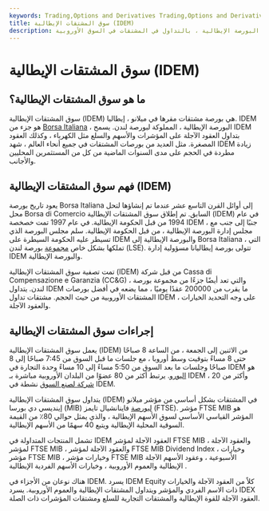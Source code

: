 ```yaml
---
keywords: Trading,Options and Derivatives Trading,Options and Derivatives
title: سوق المشتقات الإيطالية (IDEM)
description: يسمح سوق المشتقات الإيطالية ، وهو جزء من البورصة الإيطالية أو البورصة الإيطالية ، بالتداول في المشتقات في السوق الأوروبية.
---
```


# سوق المشتقات الإيطالية (IDEM)
## ما هو سوق المشتقات الإيطالية؟

سوق المشتقات الإيطالية (IDEM) هي بورصة مشتقات مقرها في ميلانو ، إيطاليا. IDEM هو جزء من [Borsa Italiana](/milanstockexchange) ، البورصة الإيطالية ، المملوكة لبورصة لندن. يسمح IDEM بتداول العقود الآجلة على المؤشرات والأسهم والسلع مثل الكهرباء ، وكذلك العقود المصغرة. مثل العديد من بورصات المشتقات في جميع أنحاء العالم ، شهد IDEM زيادة مطردة في الحجم على مدى السنوات الماضية من كل من المستثمرين المحليين والأجانب.

## فهم سوق المشتقات الإيطالية (IDEM)

يعود تاريخ بورصة Borsa Italiana إلى أوائل القرن التاسع عشر عندما تم إنشاؤها لتحل محل Borsa di Comercio السابق. تم إطلاق سوق المشتقات الإيطالية (IDEM) في عام 1994 من قبل الحكومة الإيطالية. في عام 1997 تمت خصخصة IDEM ، جنبًا إلى جنب مع مجلس إدارة البورصة الإيطالية ، من قبل الحكومة الإيطالية. سلم مجلس البورصة الذي تسيطر عليه الحكومة السيطرة على IDEM والبورصة الإيطالية إلى Borsa Italiana ، التي تملكها بشكل خاص [مجموعة](/lse) بورصة لندن (LSE). تتولى بورصة إيطاليانا مسؤولية إدارة IDEM والبورصة الإيطالية.

تمت تصفية سوق المشتقات الإيطالية (IDEM) من قبل شركة Cassa di Compensazione e Garanzia (CC&G) ، والتي تعد أيضًا جزءًا من مجموعة بورصة لندن. يتداول IDEM ما يقرب من 200000 عقدًا يوميًا ، مما يضعه في أفضل بورصات المشتقات الأوروبية من حيث الحجم. مشتقات تداول IDEM ، على وجه التحديد الخيارات والعقود الآجلة.

## إجراءات سوق المشتقات الإيطالية

يعمل سوق المشتقات الإيطالية (IDEM) من الاثنين إلى الجمعة ، من الساعة 8 صباحًا حتى 8 مساءً بتوقيت وسط أوروبا ، مع جلسات ما قبل السوق من 7:45 صباحًا إلى 8 صباحًا وجلسات ما بعد السوق من 5:50 مساءً إلى 10 مساءً وحدة التجارة في IDEM هو [اليورو](/euro). يرتبط أكثر من 80 عضوًا من البلدان الأوروبية مباشرة بـ IDEM ، وأكثر من 20 [شركة لصنع السوق](/marketmaker) نشطة في IDEM.

يتداول سوق المشتقات الإيطالية (IDEM) في المشتقات بشكل أساسي من مؤشر ميلانو إينديسي دي بورسا (MIB) [لبورصة](/ftse) فاينانشيال تايمز (FTSE). مؤشر FTSE MIB هو المؤشر القياسي الأساسي لسوق الأسهم الإيطالية ، والذي يمثل حوالي 80٪ من القيمة السوقية المحلية الإيطالية ويتبع 40 سهمًا من الأسهم الإيطالية.

تشمل المنتجات المتداولة في IDEM العقود الآجلة لمؤشر FTSE MIB ، والعقود الآجلة لمؤشر FTSE MIB ، والعقود الآجلة لمؤشر FTSE MIB Dividend Index ، وخيارات مؤشر FTSE MIB ، وخيارات مؤشر FTSE MIB الأسبوعية ، وعقود الأسهم الآجلة الإيطالية والعموم الأوروبية ، وخيارات الأسهم الفردية الإيطالية .

هناك نوعان من الأجزاء في IDEM. يسرد IDEM Equity كلاً من العقود الآجلة والخيارات ذات الاسم الفردي والمؤشر ويتداول المشتقات الإيطالية والعموم الأوروبية. يسرد IDEX العقود الآجلة للقوة الإيطالية والمشتقات التجارية للسلع ومشتقات المؤشرات ذات الصلة.

